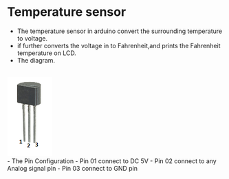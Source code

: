 # Temperature sensor
- The temperature sensor in arduino convert the surrounding temperature to voltage.
- if further converts the voltage in to Fahrenheit,and prints the Fahrenheit temperature on LCD.
- The diagram.
<br>
<img src="IMG/arduino_temperature_sensor.png">
</br>
- The Pin Configuration
   - Pin 01 connect to DC  5V 
    - Pin 02 connect to any Analog signal pin
    - Pin 03 connect to GND pin